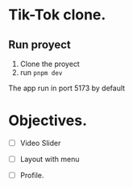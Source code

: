 
# Tik-Tok clone.

## Run proyect

1. Clone the proyect
2. run `pnpm dev`

The app run in port 5173 by default

# Objectives.

- [ ] Video Slider
- [ ] Layout with menu
- [ ] Profile.

